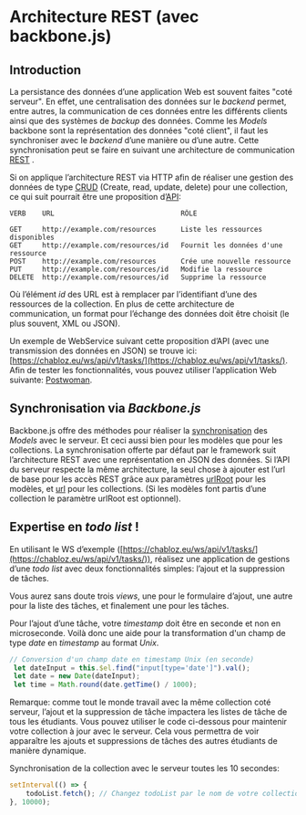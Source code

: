 # Architecture REST  (avec backbone.js)

## Introduction 

La persistance des données d’une application Web est souvent faites "coté serveur". En effet, une centralisation des données sur le  *backend* permet, entre autres, la communication de ces données entre les différents clients ainsi que des systèmes de  *backup*  des données. Comme les *Models*  backbone sont la représentation des données "coté client", il faut les synchroniser avec le  *backend*  d’une manière ou d’une autre. Cette synchronisation peut se faire en suivant une architecture de communication [REST](http://en.wikipedia.org/wiki/Representational_state_transfer#Applied_to_web_services) . 

Si on applique l’architecture REST via HTTP afin de réaliser une gestion des données de type  [CRUD](http://en.wikipedia.org/wiki/CRUD)  (Create, read, update, delete) pour une collection, ce qui suit pourrait être une proposition d’[API](http://en.wikipedia.org/wiki/API):

```
VERB    URL                               RÔLE

GET     http://example.com/resources      Liste les ressources disponibles 
GET     http://example.com/resources/id   Fournit les données d'une ressource 
POST    http://example.com/resources      Crée une nouvelle ressource
PUT     http://example.com/resources/id   Modifie la ressource
DELETE  http://example.com/resources/id   Supprime la ressource

```

Où l’élément  _id_  des URL est à remplacer par l’identifiant d’une des ressources de la collection. En plus de cette architecture de communication, un format pour l’échange des données doit être choisit (le plus souvent, XML ou JSON).

Un exemple de WebService suivant cette proposition d’API (avec une transmission des données en JSON) se trouve ici:  [https://chabloz.eu/ws/api/v1/tasks/](https://chabloz.eu/ws/api/v1/tasks/). Afin de tester les fonctionnalités, vous pouvez utiliser l’application Web suivante: [Postwoman](https://postwoman.io/).

## Synchronisation via  _Backbone.js_

Backbone.js offre des méthodes pour réaliser la  [synchronisation](http://backbonejs.org/#Sync)  des  _Models_  avec le serveur. Et ceci aussi bien pour les modèles que pour les collections. La synchronisation offerte par défaut par le framework suit l’architecture REST avec une représentation en JSON des données. Si l’API du serveur respecte la même architecture, la seul chose à ajouter est l’url de base pour les accès REST grâce aux paramètres  [urlRoot](http://backbonejs.org/#Model-urlRoot)  pour les modèles, et  [url](http://backbonejs.org/#Collection-url)  pour les collections. (Si les modèles font partis d’une collection le paramètre urlRoot est optionnel).

## Expertise en *todo list* !

En utilisant le WS d’exemple ([https://chabloz.eu/ws/api/v1/tasks/](https://chabloz.eu/ws/api/v1/tasks/)), réalisez une application de gestions d’une  _todo list_  avec deux fonctionnalités simples: l’ajout et la suppression de tâches.

Vous aurez sans doute trois _views_,  une pour le formulaire d’ajout, une autre pour la liste des tâches, et finalement une pour les tâches.

Pour l’ajout d’une tâche, votre *timestamp* doit être en seconde et non en microseconde. Voilà donc une aide pour la transformation d'un champ de type  *date*  en *timestamp* au format *Unix*.

```js
// Conversion d'un champ date en timestamp Unix (en seconde)
 let dateInput = this.$el.find("input[type='date']").val();
 let date = new Date(dateInput);
 let time = Math.round(date.getTime() / 1000);
```
Remarque: comme tout le monde travail avec la même collection coté serveur, l’ajout et la suppression de tâche impactera les listes de tâche de tous les étudiants. Vous pouvez utiliser le code ci-dessous pour maintenir votre collection à jour avec le serveur. Cela vous permettra de voir apparaître les ajouts et suppressions de tâches des autres étudiants de manière dynamique.

Synchronisation de la collection avec le serveur toutes les 10 secondes:

```js
setInterval(() => {    
    todoList.fetch(); // Changez todoList par le nom de votre collection
}, 10000);
```
<!--stackedit_data:
eyJoaXN0b3J5IjpbNDExMDMyMDE0LC03MTMxOTI4NzBdfQ==
-->